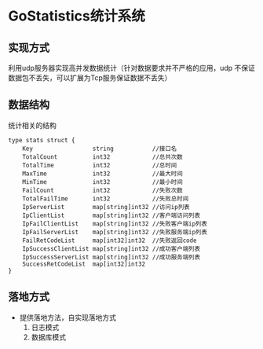 # GoStatistics统计系统
## 实现方式
利用udp服务器实现高并发数据统计（针对数据要求并不严格的应用，udp 不保证数据包不丢失，可以扩展为Tcp服务保证数据不丢失）
## 数据结构
统计相关的结构
```
type stats struct {
	Key                 string           //接口名
	TotalCount          int32            //总共次数
	TotalTime           int32            //总时间
	MaxTime             int32            //最大时间
	MinTime             int32            //最小时间
	FailCount           int32            //失败次数
	TotalFailTime       int32            //失败总时间
	IpServerList        map[string]int32 //访问ip列表
	IpClientList        map[string]int32 //客户端访问列表
	IpFailClientList    map[string]int32 //失败客户端ip列表
	IpFailServerList    map[string]int32 //失败服务端ip列表
	FailRetCodeList     map[int32]int32  //失败返回code
	IpSuccessClientList map[string]int32 //成功客户端列表
	IpSuccessServerList map[string]int32 //成功服务端列表
	SuccessRetCodeList  map[int32]int32
}
```
## 落地方式
* 提供落地方法，自实现落地方式
    1. 日志模式
    2. 数据库模式
